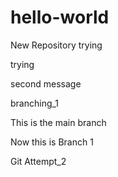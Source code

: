 # hello-world
New Repository trying

trying

second message


branching_1


This is the main branch


Now this is Branch 1

Git Attempt_2